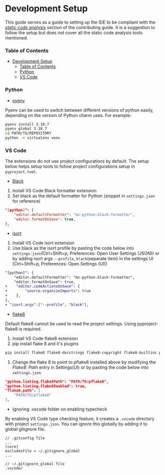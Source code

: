 # Development Setup

This guide serves as a guide to setting up the IDE to be compliant with the
  [*static code analysis*](CONTRIBUTING.md/#static-code-analysis) section
  of the contributing guide. It is a suggestion to follow the setup but does
  not cover all the static code analysis tools mentioned.

### Table of Contents
- [Development Setup](#development-setup)
    - [Table of Contents](#table-of-contents)
    - [Python](#python)
    - [VS Code](#vs-code)

### Python

- [pyenv](https://github.com/pyenv/pyenv)

Pyenv can be used to switch between different versions of python easily, depending on the version of Python charm uses. For example:
```bash
pyenv install 3.10.7
pyenv global 3.10.7
cd PATH/TO/REPOSITORY
python -m virtualenv venv
```

### VS Code

The extensions do not use project configurations by default. The setup below helps setup tools to follow project configurations setup in `pyproject.toml`.

- [Black](https://marketplace.visualstudio.com/items?itemName=ms-python.black-formatter)

1. Install VS Code Black formatter extension
2. Set black as the default formatter for Python (snippet in `settings.json` for reference)
```json
"[python]": {
    "editor.defaultFormatter": "ms-python.black-formatter",
    "editor.formatOnSave": true,
},
```

- [isort](https://marketplace.visualstudio.com/items?itemName=ms-python.isort)

1. Install VS Code isort extension
2. Use black as the isort profile by pasting the code below into `settings.json`(Ctrl+Shift+p, Preferences: Open User Settings (JSON)) or by adding isort args `--profile`, `black`(separate item) in the settings UI (Ctrl+Shift+p, Preferences: Open Settings (UI))
```diff
"[python]": {
    "editor.defaultFormatter": "ms-python.black-formatter",
    "editor.formatOnSave": true,
+    "editor.codeActionsOnSave": {
+        "source.organizeImports": true
+    },
},
+ "isort.args":["--profile", "black"],
```

- [flake8](https://marketplace.visualstudio.com/items?itemName=ms-python.flake8)

Default flake8 cannot be used to read the project settings. Using pyproject-flake8 is required.

1. Install VS Code flake8 extension
2. pip install flake 8 and it's plugins
```bash
pip install flake8 flake8-docstrings flake8-copyright flake8-builtins pyproject-flake8 pep8-naming
```
1. Change the flake 8 to point to pflake8 installed above by modifying the *Flake8: Path* entry in Settings(UI) or by pasting the code below into `settings.json`
```json
"python.linting.flake8Path": "PATH/TO/pflake8",
"python.linting.flake8Enabled": true,
"flake8.path": [
    "PATH/TO/pflake8"
],
```

- Ignoring .vscode folder on enabling typecheck

By enabling VS Code type checking feature, it creates a `.vscode` directory with project `settings.json`. You can ignore this globally by adding it to global gitignore file.
```
// .gitconfig file
...
[core]
excludesFile = ~/.gitignore_global
...

// ~/.gitignore_global file
.vscode/
```
